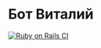 # Бот Виталий
[![Ruby on Rails CI](https://github.com/uprising-oaod/Vitaly-the-Bot-web/actions/workflows/rubyonrails.yml/badge.svg?branch=main)](https://github.com/uprising-oaod/Vitaly-the-Bot-web/actions/workflows/rubyonrails.yml)
